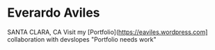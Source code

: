# Everardo Aviles
SANTA CLARA, CA
Visit my [Portfolio](https://eaviles.wordpress.com] collaboration with devslopes
"Portfolio needs work"
